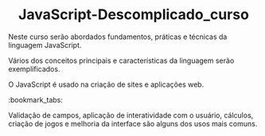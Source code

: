 <h1 align="center"> JavaScript-Descomplicado_curso</h1>
<p>Neste curso serão abordados fundamentos, práticas e técnicas da linguagem JavaScript.</p>
<p>Vários dos conceitos principais e características da linguagem serão exemplificados.</p>
<p>O JavaScript é usado na criação de sites e aplicações web. </p>
:bookmark_tabs:
<p>Validação de campos, aplicação de interatividade com o usuário, cálculos, criação de jogos e melhoria da interface são alguns dos usos mais comuns. </p>
